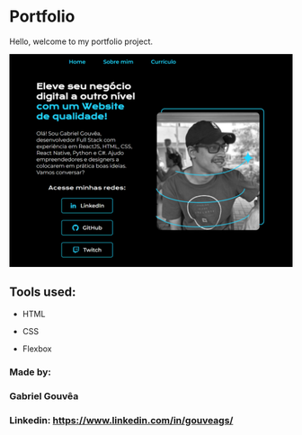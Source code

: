 # Portfolio 

Hello, welcome to my portfolio project.

![image](https://github.com/gouveags/portfolio/blob/main/mainPage.png)

## Tools used:

* HTML

* CSS

* Flexbox

### Made by:

### Gabriel Gouvêa

### Linkedin: https://www.linkedin.com/in/gouveags/
